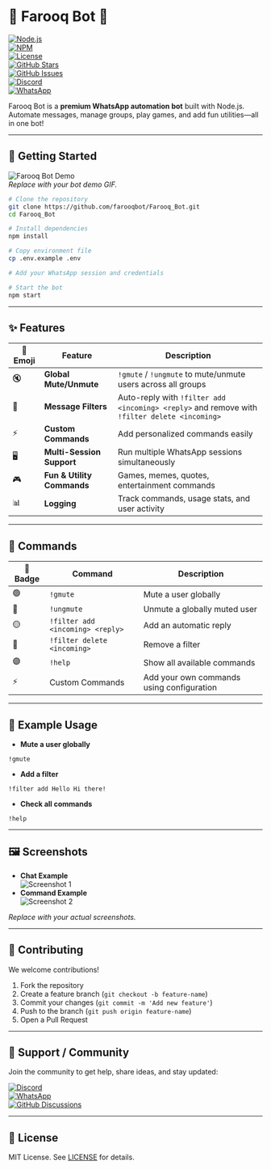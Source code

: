 # 🌟 Farooq Bot 🤖

[![Node.js](https://img.shields.io/badge/Node.js-v18.x-6CC24A?style=for-the-badge&logo=node.js&logoColor=white)](https://nodejs.org/)  
[![NPM](https://img.shields.io/badge/npm-v9.x-E03A3E?style=for-the-badge&logo=npm&logoColor=white)](https://www.npmjs.com/)  
[![License](https://img.shields.io/badge/License-MIT-yellow?style=for-the-badge)](LICENSE)  
[![GitHub Stars](https://img.shields.io/github/stars/farooqbot/Farooq_Bot?style=for-the-badge&logo=github)](https://github.com/farooqbot/Farooq_Bot/stargazers)  
[![GitHub Issues](https://img.shields.io/github/issues/farooqbot/Farooq_Bot?style=for-the-badge)](https://github.com/farooqbot/Farooq_Bot/issues)  
[![Discord](https://img.shields.io/badge/Discord-Join-blue?style=for-the-badge&logo=discord)](https://discord.gg/yourserver)  
[![WhatsApp](https://img.shields.io/badge/WhatsApp-Support-green?style=for-the-badge&logo=whatsapp)](https://chat.whatsapp.com/yourlink)

Farooq Bot is a **premium WhatsApp automation bot** built with Node.js. Automate messages, manage groups, play games, and add fun utilities—all in one bot!  

---

## 🚀 Getting Started

![Farooq Bot Demo](https://user-images.githubusercontent.com/yourusername/demo.gif)  
*Replace with your bot demo GIF.*

```bash
# Clone the repository
git clone https://github.com/farooqbot/Farooq_Bot.git
cd Farooq_Bot

# Install dependencies
npm install

# Copy environment file
cp .env.example .env

# Add your WhatsApp session and credentials

# Start the bot
npm start
```

---

## ✨ Features

| 🌟 Emoji | Feature | Description |
|-----------|---------|-------------|
| 🔇 | **Global Mute/Unmute** | `!gmute` / `!ungmute` to mute/unmute users across all groups |
| 📩 | **Message Filters** | Auto-reply with `!filter add <incoming> <reply>` and remove with `!filter delete <incoming>` |
| ⚡ | **Custom Commands** | Add personalized commands easily |
| 🖥️ | **Multi-Session Support** | Run multiple WhatsApp sessions simultaneously |
| 🎮 | **Fun & Utility Commands** | Games, memes, quotes, entertainment commands |
| 📊 | **Logging** | Track commands, usage stats, and user activity |

---

## 📜 Commands

| 🎯 Badge | Command | Description |
|----------|---------|-------------|
| 🟢 | `!gmute` | Mute a user globally |
| 🔵 | `!ungmute` | Unmute a globally muted user |
| 🟡 | `!filter add <incoming> <reply>` | Add an automatic reply |
| 🔴 | `!filter delete <incoming>` | Remove a filter |
| 🟣 | `!help` | Show all available commands |
| ⚡ | Custom Commands | Add your own commands using configuration |

---

## 💬 Example Usage

- **Mute a user globally**
```text
!gmute
```

- **Add a filter**
```text
!filter add Hello Hi there!
```

- **Check all commands**
```text
!help
```

---

## 🖼️ Screenshots

- **Chat Example**  
![Screenshot 1](https://user-images.githubusercontent.com/yourusername/screenshot1.png)  
- **Command Example**  
![Screenshot 2](https://user-images.githubusercontent.com/yourusername/screenshot2.png)  

*Replace with your actual screenshots.*

---

## 🤝 Contributing

We welcome contributions!  

1. Fork the repository  
2. Create a feature branch (`git checkout -b feature-name`)  
3. Commit your changes (`git commit -m 'Add new feature'`)  
4. Push to the branch (`git push origin feature-name`)  
5. Open a Pull Request  

---

## 💬 Support / Community

Join the community to get help, share ideas, and stay updated:

[![Discord](https://img.shields.io/badge/Join%20Discord-Community-blue?style=for-the-badge&logo=discord)](https://discord.gg/yourserver)  
[![WhatsApp](https://img.shields.io/badge/Join%20WhatsApp-Support-green?style=for-the-badge&logo=whatsapp)](https://chat.whatsapp.com/yourlink)  
[![GitHub Discussions](https://img.shields.io/badge/GitHub-Discussions-purple?style=for-the-badge&logo=github)](https://github.com/farooqbot/Farooq_Bot/discussions)

---

## 📄 License

MIT License. See [LICENSE](LICENSE) for details.
